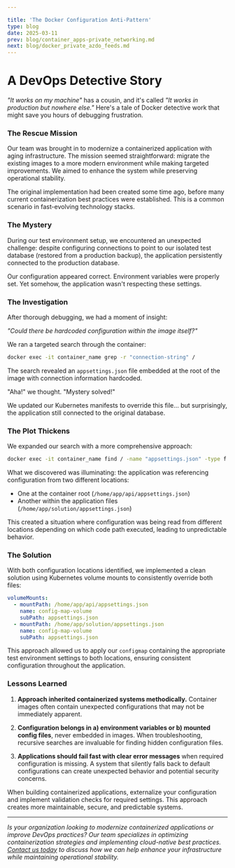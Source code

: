 ```yaml
---

title: 'The Docker Configuration Anti-Pattern'
type: blog
date: 2025-03-11
prev: blog/container_apps-private_networking.md
next: blog/docker_private_azdo_feeds.md
---
```


# A DevOps Detective Story

*"It works on my machine"* has a cousin, and it's called *"It works in production but nowhere else."* Here's a tale of Docker detective work that might save you hours of debugging frustration.

### The Rescue Mission

Our team was brought in to modernize a containerized application with aging infrastructure. The mission seemed straightforward: migrate the existing images to a more modern environment while making targeted improvements. We aimed to enhance the system while preserving operational stability.

The original implementation had been created some time ago, before many current containerization best practices were established. This is a common scenario in fast-evolving technology stacks.

### The Mystery

During our test environment setup, we encountered an unexpected challenge: despite configuring connections to point to our isolated test database (restored from a production backup), the application persistently connected to the production database.

Our configuration appeared correct. Environment variables were properly set. Yet somehow, the application wasn't respecting these settings.

### The Investigation

After thorough debugging, we had a moment of insight:

*"Could there be hardcoded configuration within the image itself?"*

We ran a targeted search through the container:

```bash
docker exec -it container_name grep -r "connection-string" /
```

The search revealed an `appsettings.json` file embedded at the root of the image with connection information hardcoded.

"Aha!" we thought. "Mystery solved!"

We updated our Kubernetes manifests to override this file... but surprisingly, the application still connected to the original database.

### The Plot Thickens

We expanded our search with a more comprehensive approach:

```bash
docker exec -it container_name find / -name "appsettings.json" -type f
```

What we discovered was illuminating: the application was referencing configuration from two different locations:
- One at the container root (`/home/app/api/appsettings.json`)
- Another within the application files (`/home/app/solution/appsettings.json`)

This created a situation where configuration was being read from different locations depending on which code path executed, leading to unpredictable behavior.

### The Solution

With both configuration locations identified, we implemented a clean solution using Kubernetes volume mounts to consistently override both files:

```yaml
volumeMounts:
  - mountPath: /home/app/api/appsettings.json
    name: config-map-volume
    subPath: appsettings.json
  - mountPath: /home/app/solution/appsettings.json
    name: config-map-volume
    subPath: appsettings.json
```

This approach allowed us to apply our `configmap` containing the appropriate test environment settings to both locations, ensuring consistent configuration throughout the application.

### Lessons Learned

1. **Approach inherited containerized systems methodically.** Container images often contain unexpected configurations that may not be immediately apparent.

2. **Configuration belongs in a) environment variables or b) mounted config files**, never embedded in images. When troubleshooting, recursive searches are invaluable for finding hidden configuration files.

3. **Applications should fail fast with clear error messages** when required configuration is missing. A system that silently falls back to default configurations can create unexpected behavior and potential security concerns.

When building containerized applications, externalize your configuration and implement validation checks for required settings. This approach creates more maintainable, secure, and predictable systems.

---

*Is your organization looking to modernize containerized applications or improve DevOps practices? Our team specializes in optimizing containerization strategies and implementing cloud-native best practices. [Contact us today](https://anton-tech.com/contact/) to discuss how we can help enhance your infrastructure while maintaining operational stability.*